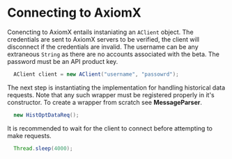 # Connecting to AxiomX



Conencting to AxiomX entails instaniating an `AClient` object. The credentials are sent to AxiomX servers to be verified, the client will disconnect if the credentials are invalid. The username can be any extraneous `String` as there are no accounts associated with the beta. The password must be an API product key.

```java
  AClient client = new AClient("username", "passowrd"); 
```

The next step is instantiating the implementation for handling historical data requests. Note that any such wrapper must be registered properly in it's constructor. To create a wrapper from scratch see **MessageParser**.


```java
  new HistOptDataReq();
```

It is recommended to wait for the client to connect before attempting to make requests.

```java
  Thread.sleep(4000); 
```
